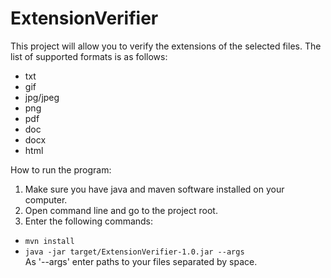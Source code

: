 # ExtensionVerifier

This project will allow you to verify the extensions of the selected files. The list of supported formats is as follows:
* txt
* gif
* jpg/jpeg
* png
* pdf
* doc
* docx
* html

How to run the program:

1. Make sure you have java and maven software installed on your computer.
2. Open command line and go to the project root.
3. Enter the following commands: <br />
* ``` mvn install ``` <br />
* ``` java -jar target/ExtensionVerifier-1.0.jar --args ``` <br />
 As '--args' enter paths to your files separated by space.
